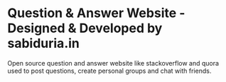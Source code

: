 # Question & Answer Website - Designed & Developed by sabiduria.in
Open source question and answer website like stackoverflow and quora used to post questions, create personal groups and chat with friends.
